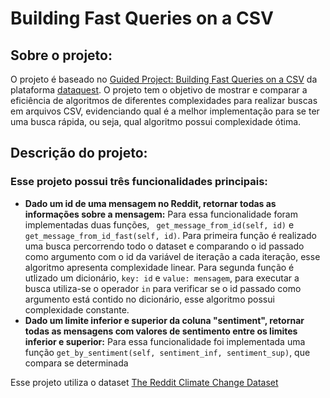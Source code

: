 # Building Fast Queries on a CSV

## Sobre o projeto:
  O projeto é baseado no [Guided Project: Building Fast Queries on a CSV](https://app.dataquest.io/c/86/m/481/guided-project%3A-building-fast-queries-on-a-csv) da plataforma [dataquest](https://app.dataquest.io/). O projeto tem o objetivo de mostrar e comparar a eficiência de algoritmos de diferentes complexidades para realizar buscas em arquivos CSV, evidenciando qual é a melhor implementação para se ter uma busca rápida, ou seja, qual algoritmo possui complexidade ótima.
  
## Descrição do projeto:
  ### Esse projeto possui três funcionalidades principais:
   - **Dado um id de uma mensagem no Reddit, retornar todas as informações sobre a mensagem:** Para essa funcionalidade foram implementadas duas funções, ``` get_message_from_id(self, id)``` e ```get_message_from_id_fast(self, id)```. Para primeira função é realizado uma busca percorrendo todo o dataset e comparando o id passado como argumento com o id da variável de iteração a cada iteração, esse algoritmo apresenta complexidade linear. Para segunda função é utlizado um dicionário, ```key: id``` e ```value: mensagem```, para executar a busca utiliza-se o operador ```in```  para verificar se o id passado como argumento está contido no dicionário, esse algoritmo possui complexidade constante.
   - **Dado um limite inferior e superior da coluna "sentiment", retornar todas as mensagens com valores de sentimento entre os limites inferior e superior:** Para essa funcionalidade foi implementada uma função ```get_by_sentiment(self, sentiment_inf, sentiment_sup)```, que compara se determinada 
   
          
   

  
  
  
  
  Esse projeto utiliza o dataset [The Reddit Climate Change Dataset](https://www.kaggle.com/datasets/pavellexyr/the-reddit-climate-change-dataset)
